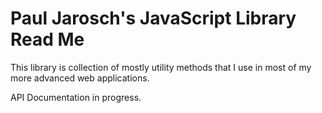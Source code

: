 Paul Jarosch's JavaScript Library Read Me
==============================

This library is collection of mostly utility methods that I use in most of my more advanced web applications.

API Documentation in progress.